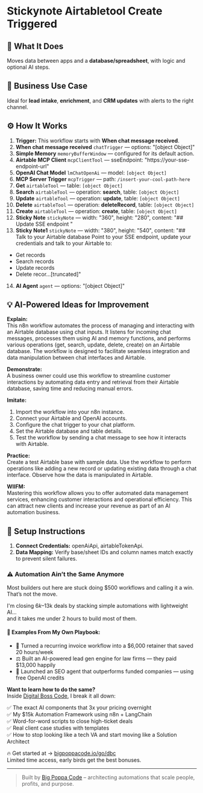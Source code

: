 # Stickynote Airtabletool Create Triggered
## 🚀 What It Does
Moves data between apps and a **database/spreadsheet**, with logic and optional AI steps.

## 💼 Business Use Case
Ideal for **lead intake**, **enrichment**, and **CRM updates** with alerts to the right channel.

## ⚙️ How It Works
1. **Trigger:** This workflow starts with **When chat message received**.
2. **When chat message received** `chatTrigger` — options: "[object Object]"
3. **Simple Memory** `memoryBufferWindow` — configured for its default action.
4. **Airtable MCP Client** `mcpClientTool` — sseEndpoint: "https://your-sse-endpoint-url"
5. **OpenAI Chat Model** `lmChatOpenAi` — model: `[object Object]`
6. **MCP Server Trigger** `mcpTrigger` — path: `/insert-your-cool-path-here`
7. **Get** `airtableTool` — table: `[object Object]`
8. **Search** `airtableTool` — operation: **search**, table: `[object Object]`
9. **Update** `airtableTool` — operation: **update**, table: `[object Object]`
10. **Delete** `airtableTool` — operation: **deleteRecord**, table: `[object Object]`
11. **Create** `airtableTool` — operation: **create**, table: `[object Object]`
12. **Sticky Note** `stickyNote` — width: "360", height: "280", content: "## Update SSE endpoint "
13. **Sticky Note1** `stickyNote` — width: "380", height: "540", content: "## Talk to your Airtable database 
Point to your SSE endpoint, update your credentials and talk to your Airtable to:

- Get records
- Search records
- Update records
- Delete recor…[truncated]"
14. **AI Agent** `agent` — options: "[object Object]"

## 💡 AI-Powered Ideas for Improvement
**Explain:**  
This n8n workflow automates the process of managing and interacting with an Airtable database using chat inputs. It listens for incoming chat messages, processes them using AI and memory functions, and performs various operations (get, search, update, delete, create) on an Airtable database. The workflow is designed to facilitate seamless integration and data manipulation between chat interfaces and Airtable.

**Demonstrate:**  
A business owner could use this workflow to streamline customer interactions by automating data entry and retrieval from their Airtable database, saving time and reducing manual errors.

**Imitate:**  
1. Import the workflow into your n8n instance.  
2. Connect your Airtable and OpenAI accounts.  
3. Configure the chat trigger to your chat platform.  
4. Set the Airtable database and table details.  
5. Test the workflow by sending a chat message to see how it interacts with Airtable.

**Practice:**  
Create a test Airtable base with sample data. Use the workflow to perform operations like adding a new record or updating existing data through a chat interface. Observe how the data is manipulated in Airtable.

**WIIFM:**  
Mastering this workflow allows you to offer automated data management services, enhancing customer interactions and operational efficiency. This can attract new clients and increase your revenue as part of an AI automation business.

## 🔧 Setup Instructions
1. **Connect Credentials:** openAiApi, airtableTokenApi.
2. **Data Mapping:** Verify base/sheet IDs and column names match exactly to prevent silent failures.

### ⚠️ Automation Ain’t the Same Anymore

Most builders out here are stuck doing $500 workflows and calling it a win.  
That’s not the move.  

I'm closing $6k–$13k deals by stacking simple automations with lightweight AI...  
and it takes me under 2 hours to build most of them.

#### 🧠 Examples From My Own Playbook:
- 🔁 Turned a recurring invoice workflow into a $6,000 retainer that saved 20 hours/week  
- ⚖️ Built an AI-powered lead gen engine for law firms — they paid $13,000 happily  
- 🚀 Launched an SEO agent that outperforms funded companies — using free OpenAI credits  

**Want to learn how to do the same?**  
Inside [Digital Boss Code](https://bigpoppacode.io/go/dbc), I break it all down:

✅ The exact AI components that 3x your pricing overnight  
✅ My $15k Automation Framework using n8n + LangChain  
✅ Word-for-word scripts to close high-ticket deals  
✅ Real client case studies with templates  
✅ How to stop looking like a tech VA and start moving like a Solution Architect  

🔥 Get started at → [bigpoppacode.io/go/dbc](https://bigpoppacode.io/go/dbc)  
Limited time access, early birds get the best bonuses.

---
> Built by [Big Poppa Code](https://bigpoppacode.io) – architecting automations that scale people, profits, and purpose.
